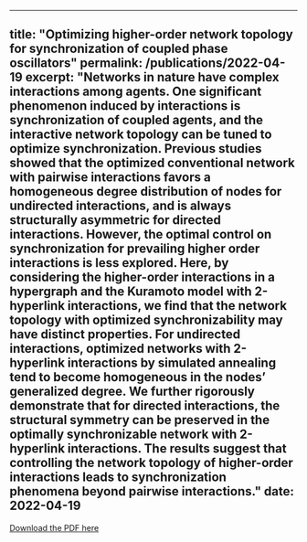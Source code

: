  ---
title: "Optimizing higher-order network topology for synchronization of coupled phase oscillators"
permalink: /publications/2022-04-19
excerpt: "Networks in nature have complex interactions among agents. One significant phenomenon
induced by interactions is synchronization of coupled agents, and the interactive network
topology can be tuned to optimize synchronization. Previous studies showed that the optimized conventional network with pairwise interactions favors a homogeneous degree distribution of nodes for undirected interactions, and is always structurally asymmetric for
directed interactions. However, the optimal control on synchronization for prevailing higher order interactions is less explored. Here, by considering the higher-order interactions in a
hypergraph and the Kuramoto model with 2-hyperlink interactions, we find that the network
topology with optimized synchronizability may have distinct properties. For undirected
interactions, optimized networks with 2-hyperlink interactions by simulated annealing tend to
become homogeneous in the nodes’ generalized degree. We further rigorously demonstrate
that for directed interactions, the structural symmetry can be preserved in the optimally
synchronizable network with 2-hyperlink interactions. The results suggest that controlling the
network topology of higher-order interactions leads to synchronization phenomena beyond
pairwise interactions."
date: 2022-04-19
---

[Download the PDF here](https://github.com/jamestang23/jamestang23.github.io/blob/master/12.pdf)


